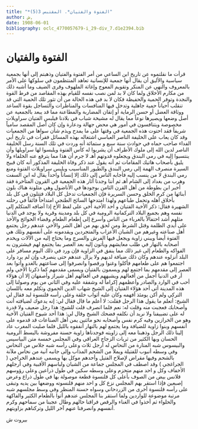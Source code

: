 ```yaml
---
title: "*الفتوة والفتيان*. المقتبس 3(5)"
author: ش, 
date: 1908-06-01
bibliography: oclc_4770057679-i_29-div_7.d1e2394.bib
---
```




#  الفتوة والفتيان 


 قرأت ما نقلتموه عن تاريخ  ابن الساعي  من أمر الفتوة والفتيان وذهبتم إلى أنها بجمعية سياسية والأليق أن يقال أنها جمعية للإنسانية تعاهد المنتظمون في سلوكها على الأمر بالمعروف والنهي عن المنكر وتقويم المعوج وإغاثة الملهوف وقرى الضيف وما أشبه ذلك من مكارم الأخلاق ولما كان لا بد لمن نصب نفسه للقيام بهذه المقاصد من فرط القوة والنجدة وتوفر الحمية والحفيظة فكان لا بد في   هذه الحالة من أن تثور تلك الحمية التي قد تنقلب أحياناً حمية جاهلية وتدخل فيها المنافسات والمناظرات والتساجل بقوة الساعد ووثاقة العضل أو حسن الرماية أو إتقان المضاربة والمطاعنة مما قد يبعد بالجمعية عن أصل وضعها ويصيرها نوعاً مما يقال له مشيخة شباب في بلادنا فيلبس الفتيان سراويلات مخصوصة ويتنافسون في أمور هي محض جهالة ودعارة وإن كان أصل المقصد سامياً شريفاً فقد احتوت هذه الجمعية في وقتها على ما يمدح ويذم شأن سواها من الجمعيات وقد كان يعاب على الخليفة الناصر العباسي اشتغاله بهذه المسائل فقرأت في تاريخ أبي الفداء صاحب حماه في حوادث سنة  سبع  و  ستمائة  أنه وردت في تلك السنة رسل الخليفة الناصر لدين الله إلى ملوك الأطراف أن يشربوا له كأس الفتوة ويلبسوا لها سراويلها وأن ينتسبوا إليه في رمي البندق ويجعلوه قدوتهم أهـ لا جرم أن هذا مما يترفع عنه الخلفاء ولا يليق بأصحاب هاتيك المقامات ثم أنه يقول عند ذكر وفاة الخليفة المذكور أنه كان قبيح السيرة منصرف الهمة إلى رمي البندق والطيور المناسيب ويلبس سراويلات الفتوة ومنع رمي البندق لا من ينسب إليه فأجابه الناس إلى ذلك إلا إنساناً واحداً يقال له ابن السفت وهرب من بغداد إلى الشام أهـ ثم أننا وجدنا آثار هذه الجمعية في القرون المتأخرة فقد أخبر  ابن بطوطة  من أهل القرن الثامن بوجودها في الأناضول وهي متلونة هناك بلون أبنائها من كرم الخلق وحسن السريرة فإن الجمعيات تدخل كل البلاد فتتلون في كل بلد بأخلاق أهله وتحمل طباعهم ولهذا امتدحها السائح الطنجي امتداحاً فائقاً في رحلته الشهيرة فقال: ذكر الأخية الفتيان و  احد  الأخية أخي على لفظ الأخ إذا أضافه المتكلم إلى نفسه وهم بجميع البلاد التركمانية الرومية في كل بلد ومدينة وقرية ولا يوجد في الدنيا مثلهم أشد   احتفالاً بالغرباء من الناس وأسرع إلى إطعام الطعام وقضاء الحوائج والأخذ على أيدي الظلمة وقتل الشرط ومن لحق بهم من أهل الشر والأخي عندهم رجل يجتمع أهل صناعته   وغيرهم من الشبان الأعزاب والمتجردين ويقدمونه على أنفسهم وتلك هي الفتوة أيضاً ويبني زاوية ويجعل فيها الفرش والسرج وما يحتاج إليه من الآلات ويخدم أصحابه بالنهار في طلب معايشهم ويأتون إليه بعد العصر بما يجتمع لهم فيشترون به الفواكه والطعام إلى غير ذلك مما ينفق في الزاوية فإن ورد في ذلك اليوم مسافر على البلد أنزلوه عندهم وكان ذلك ضيافة لديهم ولا يزال عندهم حتى ينصرف وإن لم يرد وارد اجتمعوا هم على طعامهم فأكلوا وغنوا ورقصوا وانصرفوا إلى صناعتهم بالغدو وأتوا بعد العصر إلى مقدمهم بما اجتمع لهم ويسمون بالفتيان ويسمى مقدمهم كما ذكرنا الأخي ولم أر في الدنيا أجمل من أفعالهم ويشبههم في أفعالهم أهل شيراز وأصفهان إلا أن هؤلاء أحب في الوارد والصادر وأعظمهم إكراماً له وشفقة عليه وفي الثاني من يوم وصولنا إلى هذه المدينة أتى  أحد  هؤلاء الفتيان إلى الشيخ شهاب الدين الحموي وتكلم معه باللسان التركي ولم أكن يومئذ أفهمه وكان عليه أثواب خلقة وعلى رأسه قلنسوة لبد فقال لي الشيخ: أتعلم ما يقول هذا الرجل فقلت: لا أعلم ما قال فقال لي: إنه يدعوك لضيافته أنت وأصحابك فعجبت منه وقلت له: نعم فلما انصرف قلت للشيخ: هذا رجل ضعيف ولا قدرة له على تضييفنا ولا نريد أن نكلفه فضحك الشيخ وقال لي: هذا  أحد  شيوخ الفتيان الأخية وهو من الخرازين وفيه كرم نفس وأصحابه نحو  مائتين  يمن أهل الصناعات قد قدموه على أنفسهم وبنوا زاوية للضيافة وما يجتمع لهم بالنهار أنفقوه بالليل فلما صليت المغرب عاد إلينا ذلك الرجل وذهبنا معه إلى زاويته فوجدناها زاوية حسنة مفروشة باليسط الرومية الحسان   وبها الكثير من ثريات الزجاج العراقي وفي المجلس  خمسة  متن البياسيس والبيسوس شبه المنارة من النحاس له أرجل  ثلاث  وعلى رأسه شبه جلاس من النحاس وفي وسطه أنبوب للفتيلة ويملأ من الشحم المذاب وإلى جانبه آنية من نحاس ملآنة بالشحم وفيها مقراض لإصلاح الفتيل وأحدهم موكل بها ويسمى عندهم الخراجي ( الجراغجي ) وقد اصطف في المجلس جماعة من الشبان ولباسهم الأقبية وفي أرجلهم الأخفاف وكل و  احد  منهم متحزم وعلى وسطه سكين في طول ذراعين وعلى رؤوسهم قلانس بيض من الصوف بأعلى كل قلنسوة قطعة موصولة بها في طول ذراع وعرض إصبعين فإذا استقر بهم المجلس نزع كل و  احد  منهم قلنسوته ووضعها بين يديه وتبقى على رأسه قلنسوة أخرى من الزردحاني وسواه حسنة   المنظر وفي وسط مجلسهم شبه مرتبة موضوعة للواردين ولما استقر بنا المجلس عندهم أتوا بالطعام الكثير والفاكهة والحلواء ثم أخذوا في الغناء والرقص فراقنا حالهم وطال عجبنا من سماحهم وكرم أنفسهم وانصرفنا عنهم آخر الليل وتركناهم بزاويتهم. 

 بيروت  ش 
